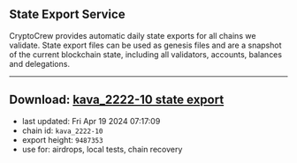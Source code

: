 ## State Export Service
CryptoCrew provides automatic daily state exports for all chains we validate. State export files can be used as genesis files and are a snapshot of the current blockchain state, including all validators, accounts, balances and delegations.

---
**Download: [kava_2222-10 state export](https://dl-eu2.ccvalidators.com/SERVICE/kava/kava_2222-10_export_9487353.json)**
---

- last updated: Fri Apr 19 2024 07:17:09
- chain id: `kava_2222-10`
- export height: `9487353`
- use for: airdrops, local tests, chain recovery
